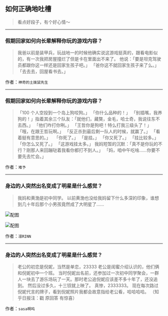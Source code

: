 ## 如何正确地吐槽

> 看点好段子，有个好心情～


 
---

### 假期回家如何向长辈解释你玩的游戏内容？

> 我爸以前是装甲兵，玩战地一的时候他确实说这游戏挺真的，跟看电影似的，有一次我把房屋撞烂了但是卡在里面出不来了。
> 他说：「要是坦克驾驶员都跟你这一样还是回家生孩子吧。」
> 「爸你这不就回家生孩子来了么。」
> 「去去去，回屋看书去。」


作者：`神奇的土拨鼠先生`

---

### 假期回家如何向长辈解释你玩的游戏内容？

> 「100 个人空投到一个岛上狗咬狗。」
> 「你什么品种的！」
> 「别插嘴，我养狗的！」指着其余三个队友：「就他们，藏獒，金毛，哈士奇，我说往东不去西。」
> 「他们咋打你咧。」
> 「王哲你是狗吧！特么打我三级头了！」
> 「哦，在跟王哲玩啊。」
> 「反正杀到最后剩一队人的时候，就赢了。」
> 「看着挺有意思的。」
>  
> 「你死了。」
> 「是挂。」
> 「你又死了。」
> 「挂比较多。」
> 「你怎么又死了。」
> 「这游戏挂太多。」
> 我妈短暂的沉默：「真不是你玩的不行？刚那人来回蹦哒着我看你都打不到人。」
> 「妈，咱中午吃啥……你要不要先去忙会。」


作者：`难予`

---

### 身边的人突然出名变成了明星是什么感觉？

> 我妈和黄渤是初中同学。
> 以前黄渤也没给我妈留下什么多深的印象，谁想到几十年后那个小男孩竟然成了大明星了……



![配图](http://pic1.zhimg.com/70/v2-5596471f4078b068183b1578403ce258_b.jpg)



![配图](http://pic1.zhimg.com/70/v2-aa1ff92a28892a6a5d610c5500f23d20_b.jpg)


作者：`凛RINN`

---

### 身边的人突然出名变成了明星是什么感觉？

> 老公的初恋是倪妮，当然是单恋，23333
> 老公是闺蜜介绍认识的，他们俩和倪妮初中一个班。
> 当时倪妮出名前，还参加过一次初中同学聚会，一群人一块去了游乐场玩了一天。那时老公追倪妮应该差不多十年了，还没追到。
> 然后没过多久，十三钗就上映了。
> 真惨，2333333。
> 现在每次路过倪妮代言的牌子，看到倪妮照片我都会故意指给老公看，哈哈哈哈。
> （知乎日报注：戳 原回答 有惊喜）


作者：`sasa啊呜`